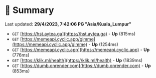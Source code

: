 # 📖 Summary
Last updated: **29/4/2023, 7:42:06 PG "Asia/Kuala_Lumpur"**

- `GET` [https://hst.aytea.ga](https://hst.aytea.ga) - **Up** (815ms)
- `GET` [https://memeapi.cyclic.app/gimme](https://memeapi.cyclic.app/gimme) - **Up** (1254ms)
- `GET` [https://memeapi.cyclic.app](https://memeapi.cyclic.app) - **Up** (776ms)
- `GET` [https://klik.ml/health](https://klik.ml/health) - **Up** (1839ms)
- `GET` [https://dumb.onrender.com](https://dumb.onrender.com) - **Up** (853ms)

